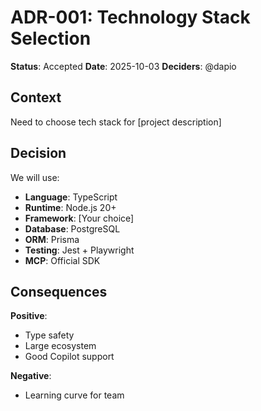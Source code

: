 # ADR-001: Technology Stack Selection

**Status**: Accepted
**Date**: 2025-10-03
**Deciders**: @dapio

## Context
Need to choose tech stack for [project description]

## Decision
We will use:
- **Language**: TypeScript
- **Runtime**: Node.js 20+
- **Framework**: [Your choice]
- **Database**: PostgreSQL
- **ORM**: Prisma
- **Testing**: Jest + Playwright
- **MCP**: Official SDK

## Consequences
**Positive**:
- Type safety
- Large ecosystem
- Good Copilot support

**Negative**:
- Learning curve for team